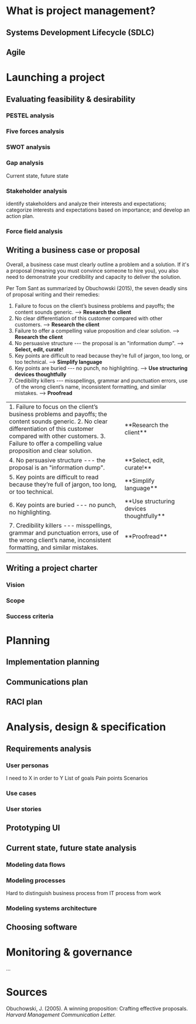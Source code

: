 # What is project management?

## Systems Development Lifecycle (SDLC)

## Agile


# Launching a project

## Evaluating feasibility & desirability

### PESTEL analysis

### Five forces analysis

### SWOT analysis

### Gap analysis

Current state, future state

### Stakeholder analysis

identify stakeholders and analyze their interests and expectations; categorize interests and expectations based on importance; and develop an action plan.

### Force field analysis

## Writing a business case or proposal

Overall, a business case must clearly outline a problem and a solution. If it's a proposal (meaning you must convince someone to hire you), you also need to demonstrate your credibility and capacity to deliver the solution.

Per Tom Sant as summarized by Obuchowski (2015), the seven deadly sins of proposal writing and their remedies:

1. Failure to focus on the client’s business problems and payoffs; the content sounds generic. --> **Research the client**
2. No clear differentiation of this customer compared with other customers. --> **Research the client**
3. Failure to offer a compelling value proposition and clear solution. --> **Research the client**
4. No persuasive structure --- the proposal is an "information dump". --> **Select, edit, curate!**
5. Key points are difficult to read because they’re full of jargon, too long, or too technical. --> **Simplify language**
6. Key points are buried --- no punch, no highlighting. --> **Use structuring devices thoughtfully**
7. Credibility killers --- misspellings, grammar and punctuation errors, use of the wrong client’s name, inconsistent formatting, and similar mistakes. --> **Proofread**

<table><tr>
<td style="text-align:left; width:300px;">1. Failure to focus on the client’s business problems and payoffs; the content sounds generic.
2. No clear differentiation of this customer compared with other customers.
3. Failure to offer a compelling value proposition and clear solution.</td>
<td style="width:160px;">**Research the client**</td>
</tr><tr>
<td style="text-align:left;">4. No persuasive structure --- the proposal is an "information dump". </td>
<td>**Select, edit, curate!**</td>
</tr><tr>
<td style="text-align:left;">5. Key points are difficult to read because they’re full of jargon, too long, or too technical. </td>
<td>**Simplify language**</td>
</tr><tr>
<td style="text-align:left;">6. Key points are buried --- no punch, no highlighting.</td>
<td>**Use structuring devices thoughtfully**</td>
</tr><tr>
<td style="text-align:left;">7. Credibility killers --- misspellings, grammar and punctuation errors, use of the wrong client’s name, inconsistent formatting, and similar mistakes. </td>
<td>**Proofread**</td>
</tr></table>

## Writing a project charter

### Vision

### Scope

### Success criteria


# Planning

## Implementation planning

## Communications plan

## RACI plan


# Analysis, design & specification

## Requirements analysis

### User personas

I need to X in order to Y
List of goals
Pain points
Scenarios

### Use cases

### User stories

## Prototyping UI

## Current state, future state analysis

### Modeling data flows

### Modeling processes

Hard to distinguish business process from IT process from work

### Modeling systems architecture

## Choosing software

# Monitoring & governance

... 

# Sources

Obuchowski, J. (2005). A winning proposition: Crafting effective proposals. _Harvard Management Communication Letter._


